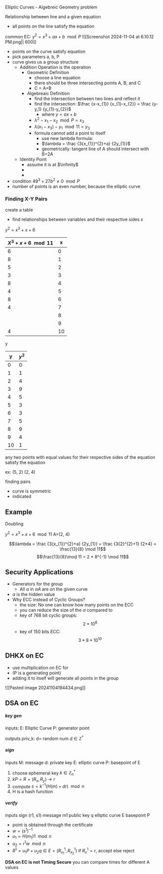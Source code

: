 Elliptic Curves - Algebreic Geometry problem

Relationship between line and a given equation
- all points on the line satisfy the equation


common EC: $y^{2}=x^{3}+ax+b\mod P$
![[Screenshot 2024-11-04 at 6.10.12 PM.png|| 600]]
- points on the curve satisfy equation
- pick parameters a, b, P
- curve gives us a group structure
	- Addition Operation is the operation
		- Geometric Definition
			- choose a line equation
			- there should be three intersecting points A, B, and C
			- C = A+B
		- Algebreaic Definition
			- find the intersection between two lines and reflect it
			- find the intersection: $\frac {x-x_{1}} {x_{1}-x_{2}} = \frac {y-y_1} {y_{1}-y_{2}}$
				- where $y = ax+b$
			- $\lambda^{2} - x_{1}-x_{2} \mod P =x_{3}$
			- $\lambda(x_{1}-x_{3})-y_{1} \mod 11 = y_{3}$
			- formula cannot add a point to itself
				- use new lambda formula:
				- $\lambda = \frac {3{x_{1}}^{2}+a} {2y_{1}}$
				- geometrically: tangent line of A should intersect with B=2A
	- Identity Point
		- assume it is at $\infinity$
		- 
		- 
- condition $49^{3}+27b^{2} \neq 0 \mod P$
- number of points is an even number, because the elliptic curve


### Finding X-Y Pairs

create a table
- find relationships between variables and their respective sides
x

$y^{2}= x^{3}+x+6$

| $X^{3}+x+6 \mod 11$ | x   |
| ------------------- | --- |
| 6                   | 0   |
| 8                   | 1   |
| 5                   | 2   |
| 3                   | 3   |
| 8                   | 4   |
| 4                   | 5   |
| 8                   | 6   |
| 4                   | 7   |
|                     | 8   |
|                     | 9   |
| 4                   | 10  |

y

| y   | $y^{2}$ |
| --- | ------- |
| 0   | 0       |
| 1   | 1       |
| 2   | 4       |
| 3   | 9       |
| 4   | 5       |
| 5   | 3       |
| 6   | 3       |
| 7   | 5       |
| 8   | 9       |
| 9   | 4       |
| 10  | 1       |
any two points with equal values for their respective sides of the equation satisfy the equation

ex:
(5, 2)
(2, 4)

finding pairs
- curve is symmetric 
- indicated 


## Example
Doubling

$y^{2}= x^{3}+x+6 \mod 11$
A=(2, 4)

$$\lambda = \frac {3{x_{1}}^{2}+a} {2y_{1}} = \frac {3{2}^{2}+1} {2*4} = \frac{13}{8} \mod 11$$
$$\frac{13}{8}\mod 11 = 2 * 8^{-1} \mod 11$$
$$$$

## Security Applications
- Generators for the group
	- All $\alpha$ in $\alpha A$ are on the given curve
- $\alpha$ is the hidden value
- Why ECC instead of Cyclic Groups?
	- the size: No one can know how many points on the ECC
	- you can reduce the size of the $\alpha$ compared to 
	- key of 768 bit cyclic groups: $$2*10^8$$
	- key of 150 bits ECC: $$3*8*10^{10}$$

## DHKX on EC
- use multiplication on EC for 
- (P is a generating point)
- adding it to itself will generate all points in the group

![[Pasted image 20241104194434.png]]


## DSA on EC

##### key gen
inputs:
	E: Elliptic Curve
	P: generator point

outputs
	priv_k: d= random num $d \in \mathbb{Z}^*$
##### sign
inputs
	M: message
	d: private key
	E: elliptic curve
	P: basepoint of E

1. choose ephemeral key $k\in \mathbb{Z}^{*}_{n}$
2. $kP = R = (R_{x}, R_{y}) \rightarrow r$
3. compute $s = k^{-1}(H(m)+dr) \mod n$
4. H is a hash function

##### verify
inputs
	sign (r1, s1)
	message m1
	public key q
	elliptic curve E
	basepoint P

- point is obtained through the certificate
- $w = (s^{1})^{-1}$
- $u_{1}=H(m_{1})1 \mod n$
- $u_{2}= r^{1}w \mod n$
- $R^{1} = u_{1}P + u_{2}q \in E = (R^{1}_{x_{1}}, R^{1}_{x_{2}})$
if $R^{1}_{x} = r$, accept
else reject

**DSA on EC is not Timing Secure**
you can compare times for different A values








